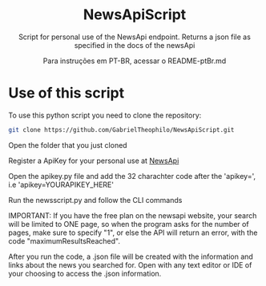 <h1 align="center"> NewsApiScript</h1>
<p align="center">Script for personal use of the NewsApi endpoint. Returns a json file as specified in the docs of the newsApi</p>

<p align="center">Para instruções em PT-BR, acessar o README-ptBr.md</p>

# Use of this script
To use this python script you need to clone the repository: 
```bash
git clone https://github.com/GabrielTheophilo/NewsApiScript.git
```

Open the folder that you just cloned

Register a ApiKey for your personal use at [NewsApi](https://newsapi.org/)

Open the apikey.py file and add the 32 charachter code after the 'apikey=', i.e 'apikey=YOURAPIKEY_HERE'

Run the newsscript.py and follow the CLI commands

IMPORTANT: If you have the free plan on the newsapi website, your search will be limited to ONE page, so when the program asks for the number of pages, make sure to specify "1", or else the API will return an error, with the code "maximumResultsReached".

After you run the code, a .json file will be created with the information and links about the news you searched for. Open with any text editor or IDE of your choosing to access the .json information.



